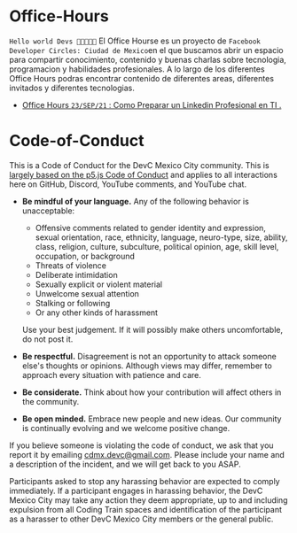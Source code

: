 # Office-Hours

```Hello world Devs 🌈🦄👩🏽‍💻``` El Office Hourse es un proyecto de ```Facebook Developer Circles: Ciudad de Mexico```en el que buscamos abrir un espacio para compartir conocimiento, contenido y buenas charlas sobre tecnologia, programacion y habilidades profesionales. A lo largo de los diferentes Office Hours podras encontrar contenido de diferentes areas, diferentes invitados y diferentes tecnologias.

* [Office Hours ```23/SEP/21``` : Como Preparar un Linkedin Profesional en TI .]()


# Code-of-Conduct

This is a Code of Conduct for the DevC Mexico City community. This is [largely based on the p5.js Code of Conduct](https://github.com/processing/p5.js/blob/main/CODE_OF_CONDUCT.md) and applies to all interactions here on GitHub, Discord, YouTube comments, and YouTube chat.

* **Be mindful of your language.** Any of the following behavior is unacceptable: 
  * Offensive comments related to gender identity and expression, sexual orientation, race, ethnicity, language, neuro-type, size, ability, class, religion, culture, subculture, political opinion, age, skill level, occupation, or background
  * Threats of violence
  * Deliberate intimidation
  * Sexually explicit or violent material
  * Unwelcome sexual attention
  * Stalking or following
  * Or any other kinds of harassment

  Use your best judgement. If it will possibly make others uncomfortable, do not post it.

* **Be respectful.** Disagreement is not an opportunity to attack someone else's thoughts or opinions. Although views may differ, remember to approach every situation with patience and care. 
* **Be considerate.** Think about how your contribution will affect others in the community. 
* **Be open minded.** Embrace new people and new ideas. Our community is continually evolving and we welcome positive change.

If you believe someone is violating the code of conduct, we ask that you report it by emailing [cdmx.devc@gmail.com](mailto:cdmx.devc@gmail.com). Please include your name and a description of the incident, and we will get back to you ASAP.

Participants asked to stop any harassing behavior are expected to comply immediately. If a participant engages in harassing behavior, the DevC Mexico City may take any action they deem appropriate, up to and including expulsion from all Coding Train spaces and identification of the participant as a harasser to other DevC Mexico City members or the general public. 
